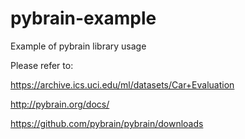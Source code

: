 # pybrain-example
Example of pybrain library usage

Please refer to:

https://archive.ics.uci.edu/ml/datasets/Car+Evaluation

http://pybrain.org/docs/

https://github.com/pybrain/pybrain/downloads
